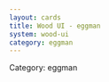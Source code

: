 ```yaml
---
layout: cards
title: Wood UI - eggman
system: wood-ui
category: eggman
---
```

<div class="alert alert-secondary mb-4"><span class="i18n innerHTML-category">Category: </span><span class="i18n innerHTML-cat-eggman">eggman</span></div>
